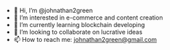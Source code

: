 - 👋 Hi, I’m @johnathan2green
- 👀 I’m interested in e-commerce and content creation
- 🌱 I’m currently learning blockchain developing
- 💞️ I’m looking to collaborate on lucrative ideas
- 📫 How to reach me: johnathan2green@gmail.com

<!---
johnathan2green/johnathan2green is a ✨ special ✨ repository because its `README.md` (this file) appears on your GitHub profile.
You can click the Preview link to take a look at your changes.
--->
